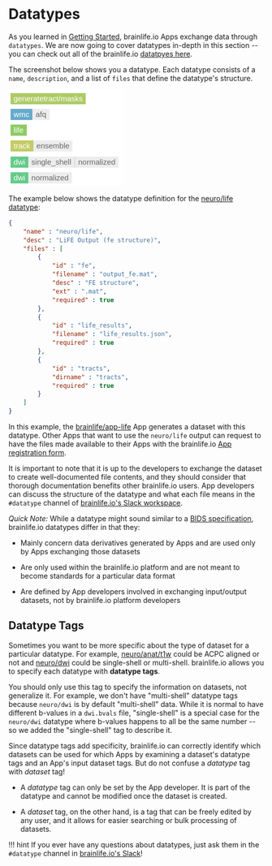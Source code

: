 # Datatypes

As you learned in [Getting Started](https://brainlife.io/docs/user/started/#brainlifeio-terms-to-know), brainlife.io Apps exchange data through `datatypes`. We are now going to cover datatypes in-depth in this section -- you can check out all of the brainlife.io [datatpyes here](https://brainlife.io/datatypes/).

The screenshot below shows you a datatype. Each datatype consists of a `name`, `description`, and a list of `files` that define the datatype's structure.

![datatype](../img/datatypes.png)

The example below shows the datatype definition for the [neuro/life datatype](https://brainlife.io/datatype/58d15eaee13a50849b258844):

```json
{
    "name" : "neuro/life",
    "desc" : "LiFE Output (fe structure)",
    "files" : [ 
        {
            "id" : "fe",
            "filename" : "output_fe.mat",
            "desc" : "FE structure",
            "ext" : ".mat",
            "required" : true
        }, 
        {
            "id" : "life_results",
            "filename" : "life_results.json",
            "required" : true
        }, 
        {
            "id" : "tracts",
            "dirname" : "tracts",
            "required" : true
        }
    ]
}
```

In this example, the [brainlife/app-life](https://brainlife.io/app/5baa44b1d0be8b002776b8f7) App generates a dataset with this datatype. Other Apps that want to use the `neuro/life` output can request to have the files made available to their Apps with the brainlife.io [App registration form](https://brainlife.io/docs/apps/register/).

It is important to note that it is up to the developers to exchange the dataset to create well-documented file contents, and they should consider that thorough documentation benefits other brainlife.io users. App developers can discuss the structure of the datatype and what each file means in the `#datatype` channel of [brainlife.io's Slack workspace](https://brainlife-inviter.herokuapp.com/).

_Quick Note:_ While a datatype might sound similar to a [BIDS specification](https://bids-specification.readthedocs.io/en/stable/), brainlife.io datatypes differ in that they:

* Mainly concern data derivatives generated by Apps and are used only by Apps exchanging those datasets

* Are only used within the brainlife.io platform and are not meant to become standards for a particular data format 

* Are defined by App developers involved in exchanging input/output datasets, not by brainlife.io platform developers

## Datatype Tags

Sometimes you want to be more specific about the type of dataset for a particular datatype. For example, [neuro/anat/t1w](https://brainlife.io/datatype/58c33bcee13a50849b25879a) could be ACPC aligned or not and [neuro/dwi](https://brainlife.io/datatype/58c33c5fe13a50849b25879b) could be single-shell or multi-shell. brainlife.io allows you to specify each datatype with **datatype tags**. 

You should only use this tag to specify the information on datasets, not generalize it. For example, we don't have "multi-shell" datatype tags because `neuro/dwi` is by default "multi-shell" data. While it is normal to have different b-values in a `dwi.bvals` file, "single-shell" is a special case for the `neuro/dwi` datatype where b-values happens to all be the same number -- so we added the "single-shell" tag to describe it.

Since datatype tags add specificity, brainlife.io can correctly identify which datasets can be used for which Apps by examining a dataset's datatype tags and an App's input dataset tags. But do not confuse a *datatype* tag with *dataset* tag!

* A *datatype* tag can only be set by the App developer. It is part of the datatype and cannot be modified once the dataset is created. 

* A *dataset* tag, on the other hand, is a tag that can be freely edited by any user, and it allows for easier searching or bulk processing of datasets. 

!!! hint
    If you ever have any questions about datatypes, just ask them in the `#datatype` channel in [brainlife.io's Slack](https://brainlife-inviter.herokuapp.com/)!
